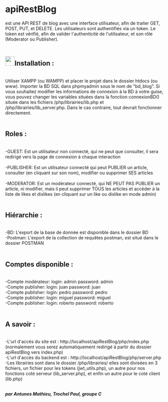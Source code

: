 # apiRestBlog
est une API REST de blog avec une interface utilisateur, afin de traiter GET, POST, PUT, et DELETE. Les utilisateurs sont authentifiés via un token. Le token est vérifié, afin de valider l'authenticité de l'utilisateur, et son rôle (Moderator ou Publisher).
<br><br>

<h2><img src="https://user-images.githubusercontent.com/112857106/223517565-8b8d33a7-2e78-4049-a2f9-46cf9899d1c7.png" style="width: 30px;">Installation : </h2> &ensp;
<br>Utiliser XAMPP (ou WAMPP) et placer le projet dans le dossier htdocs (ou www). Importer la BD SQL dans phpmyadmin sous le nom de "bd_blog". Si vous souhaitez modifier les informations de connexion à la BD à votre guise, vous pouvez changer les variables situées dans la fonction connexionBD() située dans les fichiers /php/librairies/lib.php et /php/librairies/lib_server.php. Dans le cas contraire, tout devrait fonctionner directement.
<br><br>

<h2>Roles : </h2> &ensp;
<br>-GUEST: Est un utilisateur non connecté, qui ne peut que consulter, il sera redirigé vers la page de connexion à chaque interaction
<br><br>-PUBLISHER: Est un utilisateur connecté qui peut PUBLIER un article, consulter (en cliquant sur son nom), modifier ou supprimer SES articles
<br><br>-MODERATOR: Est un modérateur connecté, qui NE PEUT PAS PUBLIER un article, ni modifier, mais il peut supprimer TOUS les articles et accéder à la liste de likes et dislikes (en cliquant sur un like ou dislike en mode admin)
<br><br>

<h2>Hiérarchie : </h2> &ensp;
<br>-BD: L'export de la base de donnée est disponible dans le dossier BD
<br>-Postman: L'export de la collection de requêtes postman, est situé dans le dossier POSTMAN
<br><br>

<h2>Comptes disponible : </h2> &ensp;
<br>-Compte modérateur: login: admin password: admin
<br>-Compte publisher: login: juan password: juan
<br>-Compte publisher: login: pedro password: pedro
<br>-Compte publisher: login: miguel password: miguel
<br>-Compte publisher: login: roberto password: roberto
<br><br>

<h2>A savoir : </h2> &ensp;
<br>-L'url d'accès du site est : http://localhost/apiRestBlog/php/index.php (normalement vous serez automatiquement redirigé à partir du dossier apiRestBlog vers index.php)
<br>-L'url d'accès du backend est : http://localhost/apiRestBlog/php/server.php
<br>-Les librairies sont dans le dossier /php/librairies/ elles sont divisées en 3 fichiers, un fichier pour les tokens (jwt_utils.php), un autre pour nos fonctions coté serveur (lib_server.php), et enfin un autre pour le coté client (lib.php)

<br><b><i>par Antunes Mathieu, Trochel Paul, groupe C</i></b>
